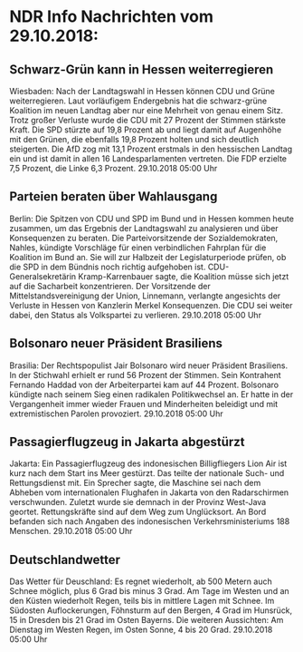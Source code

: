 # NDR Info Nachrichten vom 29.10.2018:


## Schwarz-Grün kann in Hessen weiterregieren
Wiesbaden: Nach der Landtagswahl in Hessen können CDU und Grüne weiterregieren. Laut vorläufigem Endergebnis hat die schwarz-grüne Koalition im neuen Landtag aber nur eine Mehrheit von genau einem Sitz. Trotz großer Verluste wurde die CDU mit 27 Prozent der Stimmen stärkste Kraft. Die SPD stürzte auf 19,8 Prozent ab und liegt damit auf Augenhöhe mit den Grünen, die ebenfalls 19,8 Prozent holten und sich deutlich steigerten. Die AfD zog mit 13,1 Prozent erstmals in den hessischen Landtag ein und ist damit in allen 16 Landesparlamenten vertreten. Die FDP erzielte 7,5 Prozent, die Linke 6,3 Prozent. 29.10.2018 05:00 Uhr 

## Parteien beraten über Wahlausgang
Berlin: Die Spitzen von CDU und SPD im Bund und in Hessen kommen heute zusammen, um das Ergebnis der Landtagswahl zu analysieren und über Konsequenzen zu beraten. Die Parteivorsitzende der Sozialdemokraten, Nahles, kündigte Vorschläge für einen verbindlichen Fahrplan für die Koalition im Bund an. Sie will zur Halbzeit der Legislaturperiode prüfen, ob die SPD in dem Bündnis noch richtig aufgehoben ist. CDU-Generalsekretärin Kramp-Karrenbauer sagte, die Koalition müsse sich jetzt auf die Sacharbeit konzentrieren. Der Vorsitzende der Mittelstandsvereinigung der Union, Linnemann, verlangte angesichts der Verluste in Hessen von Kanzlerin Merkel Konsequenzen. Die CDU sei weiter dabei, den Status als Volkspartei zu verlieren. 29.10.2018 05:00 Uhr 

## Bolsonaro neuer Präsident Brasiliens
Brasilia: Der Rechtspopulist Jair Bolsonaro wird neuer Präsident Brasiliens. In der Stichwahl erhielt er rund 56 Prozent der Stimmen. Sein Kontrahent Fernando Haddad von der Arbeiterpartei kam auf 44 Prozent. Bolsonaro kündigte nach seinem Sieg einen radikalen Politikwechsel an. Er hatte in der Vergangenheit immer wieder Frauen und Minderheiten beleidigt und mit extremistischen Parolen provoziert. 29.10.2018 05:00 Uhr 

## Passagierflugzeug  in Jakarta abgestürzt
Jakarta: Ein Passagierflugzeug des indonesischen Billigfliegers Lion Air ist kurz nach dem Start ins Meer gestürzt. Das teilte der nationale Such- und Rettungsdienst mit. Ein Sprecher sagte, die Maschine sei nach dem Abheben vom internationalen Flughafen in Jakarta von den Radarschirmen verschwunden. Zuletzt wurde sie demnach in der Provinz West-Java geortet. Rettungskräfte sind auf dem Weg zum Unglücksort. An Bord befanden sich nach Angaben des indonesischen Verkehrsministeriums 188 Menschen. 29.10.2018 05:00 Uhr 

## Deutschlandwetter
Das Wetter für Deuschland: Es regnet wiederholt, ab 500 Metern auch Schnee möglich, plus 6 Grad bis minus 3 Grad. Am Tage im Westen und an den Küsten wiederholt Regen, teils bis in mittlere Lagen mit Schnee. Im Südosten Auflockerungen, Föhnsturm auf den
Bergen, 4 Grad im Hunsrück, 15 in Dresden bis 21 Grad im Osten Bayerns. Die weiteren Aussichten: Am Dienstag im Westen Regen, im Osten  Sonne, 4 bis 20 Grad. 29.10.2018 05:00 Uhr 
